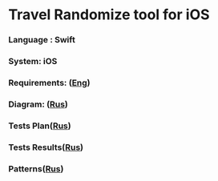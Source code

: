 # Travel Randomize tool for iOS

### Language : Swift 
### System: iOS

### Requirements: ([Eng](/Documents/Software%20Requirements%20Specification.md))
### Diagram: ([Rus](/Diagram/Diagram.md))   
### Tests Plan([Rus](/Documents/TestsPlan.md))
### Tests Results([Rus](/Documents/TestsResults.md))
### Patterns([Rus](/Documents/Pattern.md))
